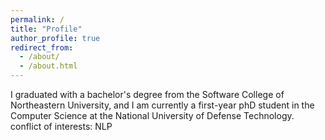 ```yaml
---
permalink: /
title: "Profile"
author_profile: true
redirect_from: 
  - /about/
  - /about.html
---
```

I graduated with a bachelor's degree from the Software College of Northeastern University, and I am currently a first-year phD student in the Computer Science at the National University of Defense Technology.
conflict of interests: NLP
